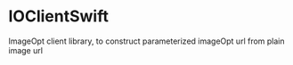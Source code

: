 # IOClientSwift
ImageOpt client library, to construct parameterized imageOpt url from plain image url
